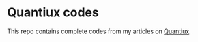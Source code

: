 # Quantiux codes

This repo contains complete codes from my articles on [Quantiux](https://quantiux.com).
